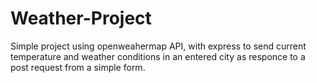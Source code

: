 # Weather-Project
Simple project using openweahermap API, with express
to send current temperature and weather conditions in an entered city
as responce to a post request from a simple form.

